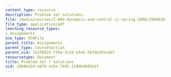 ```yaml
---
content_type: resource
description: Problem set solutions.
file: /media/courses/2-004-dynamics-and-control-ii-spring-2008/29b861b4e8f6425e7491119db6b05e2f_ps7soln.pdf
file_type: application/pdf
learning_resource_types:
- Assignments
ocw_type: OCWFile
parent_title: Assignments
parent_type: CourseSection
parent_uid: fa2f0923-739a-3c19-bfe6-5b7da391e2b7
resourcetype: Document
title: Problem Set 7 Solutions
uid: 29b861b4-e8f6-425e-7491-119db6b05e2f
---
```

